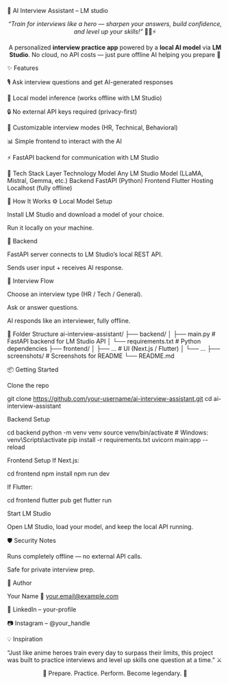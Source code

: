 🤖 AI Interview Assistant – LM studio
<p align="center"> <em>“Train for interviews like a hero — sharpen your answers, build confidence, and level up your skills!”</em> 🎤💼⚡ </p> <p align="center"> </p> <p align="center"> A personalized <strong>interview practice app</strong> powered by a <strong>local AI model</strong> via <strong>LM Studio</strong>. No cloud, no API costs — just pure offline AI helping you prepare 🚀 </p>
✨ Features

🎙️ Ask interview questions and get AI-generated responses

🧠 Local model inference (works offline with LM Studio)

🔒 No external API keys required (privacy-first)

🎯 Customizable interview modes (HR, Technical, Behavioral)

📊 Simple frontend to interact with the AI

⚡ FastAPI backend for communication with LM Studio

🧱 Tech Stack
Layer	Technology
Model	Any LM Studio Model (LLaMA, Mistral, Gemma, etc.)
Backend	FastAPI (Python)
Frontend	Flutter 
Hosting	Localhost (fully offline)



🧩 How It Works
⚙️ Local Model Setup

Install LM Studio and download a model of your choice.

Run it locally on your machine.

🔗 Backend

FastAPI server connects to LM Studio’s local REST API.

Sends user input + receives AI response.

🎤 Interview Flow

Choose an interview type (HR / Tech / General).

Ask or answer questions.

AI responds like an interviewer, fully offline.

📁 Folder Structure
ai-interview-assistant/
├── backend/
│   ├── main.py          # FastAPI backend for LM Studio API
│   └── requirements.txt # Python dependencies
├── frontend/
│   ├── ...              # UI (Next.js / Flutter)
│   └── ...
├── screenshots/         # Screenshots for README
└── README.md

📦 Getting Started

Clone the repo

git clone https://github.com/your-username/ai-interview-assistant.git
cd ai-interview-assistant


Backend Setup

cd backend
python -m venv venv
source venv/bin/activate   # Windows: venv\Scripts\activate
pip install -r requirements.txt
uvicorn main:app --reload


Frontend Setup
If Next.js:

cd frontend
npm install
npm run dev


If Flutter:

cd frontend
flutter pub get
flutter run


Start LM Studio

Open LM Studio, load your model, and keep the local API running.

🛡️ Security Notes

Runs completely offline — no external API calls.

Safe for private interview prep.

🙋 Author

Your Name
📧 your.email@example.com

💼 LinkedIn – your-profile

📷 Instagram – @your_handle

💡 Inspiration

“Just like anime heroes train every day to surpass their limits, this project was built to practice interviews and level up skills one question at a time.” ⚔️

<p align="center">🚀 Prepare. Practice. Perform. Become legendary. 🌟</p>
